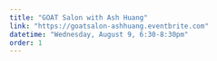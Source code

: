 ```yaml
---
title: "GOAT Salon with Ash Huang"
link: "https://goatsalon-ashhuang.eventbrite.com"
datetime: "Wednesday, August 9, 6:30-8:30pm"
order: 1
---
```

